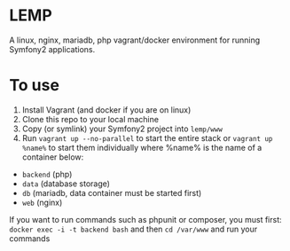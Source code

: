 LEMP
================

A linux, nginx, mariadb, php vagrant/docker environment for running Symfony2 applications.

To use
======
1. Install Vagrant (and docker if you are on linux)
2. Clone this repo to your local machine
3. Copy (or symlink) your Symfony2 project into ```lemp/www```
4. Run ```vagrant up --no-parallel``` to start the entire stack or ```vagrant up %name%``` to start them individually where %name% is the name of a container below:
  - ```backend``` (php)
  - ```data``` (database storage)
  - ```db``` (mariadb, data container must be started first)
  - ```web``` (nginx)
  
If you want to run commands such as phpunit or composer, you must first:
```docker exec -i -t backend bash```
and then ```cd /var/www``` and run your commands

